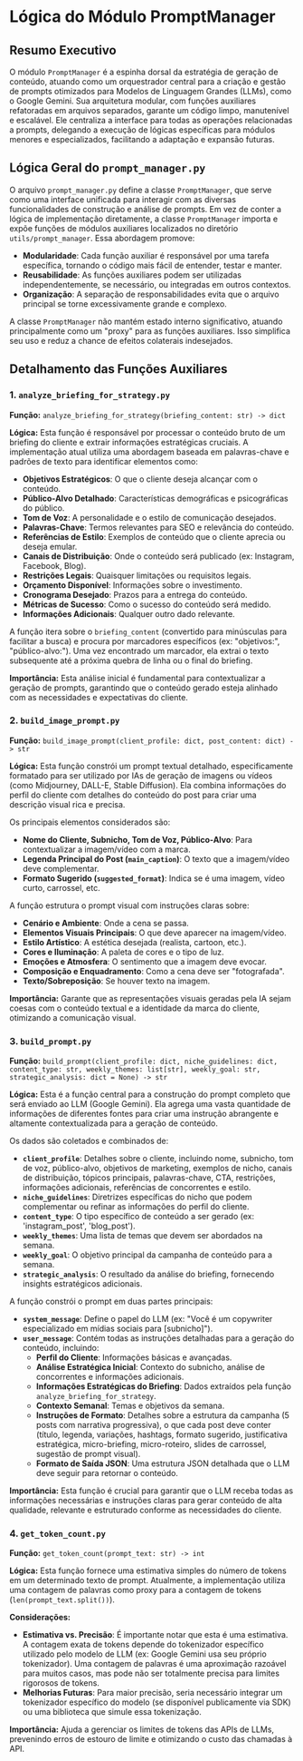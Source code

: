 # Lógica do Módulo PromptManager

## Resumo Executivo

O módulo `PromptManager` é a espinha dorsal da estratégia de geração de conteúdo, atuando como um orquestrador central para a criação e gestão de prompts otimizados para Modelos de Linguagem Grandes (LLMs), como o Google Gemini. Sua arquitetura modular, com funções auxiliares refatoradas em arquivos separados, garante um código limpo, manutenível e escalável. Ele centraliza a interface para todas as operações relacionadas a prompts, delegando a execução de lógicas específicas para módulos menores e especializados, facilitando a adaptação e expansão futuras.

## Lógica Geral do `prompt_manager.py`

O arquivo `prompt_manager.py` define a classe `PromptManager`, que serve como uma interface unificada para interagir com as diversas funcionalidades de construção e análise de prompts. Em vez de conter a lógica de implementação diretamente, a classe `PromptManager` importa e expõe funções de módulos auxiliares localizados no diretório `utils/prompt_manager`. Essa abordagem promove:

*   **Modularidade**: Cada função auxiliar é responsável por uma tarefa específica, tornando o código mais fácil de entender, testar e manter.
*   **Reusabilidade**: As funções auxiliares podem ser utilizadas independentemente, se necessário, ou integradas em outros contextos.
*   **Organização**: A separação de responsabilidades evita que o arquivo principal se torne excessivamente grande e complexo.

A classe `PromptManager` não mantém estado interno significativo, atuando principalmente como um "proxy" para as funções auxiliares. Isso simplifica seu uso e reduz a chance de efeitos colaterais indesejados.

## Detalhamento das Funções Auxiliares

### 1. `analyze_briefing_for_strategy.py`

**Função:** `analyze_briefing_for_strategy(briefing_content: str) -> dict`

**Lógica:**
Esta função é responsável por processar o conteúdo bruto de um briefing do cliente e extrair informações estratégicas cruciais. A implementação atual utiliza uma abordagem baseada em palavras-chave e padrões de texto para identificar elementos como:

*   **Objetivos Estratégicos**: O que o cliente deseja alcançar com o conteúdo.
*   **Público-Alvo Detalhado**: Características demográficas e psicográficas do público.
*   **Tom de Voz**: A personalidade e o estilo de comunicação desejados.
*   **Palavras-Chave**: Termos relevantes para SEO e relevância do conteúdo.
*   **Referências de Estilo**: Exemplos de conteúdo que o cliente aprecia ou deseja emular.
*   **Canais de Distribuição**: Onde o conteúdo será publicado (ex: Instagram, Facebook, Blog).
*   **Restrições Legais**: Quaisquer limitações ou requisitos legais.
*   **Orçamento Disponível**: Informações sobre o investimento.
*   **Cronograma Desejado**: Prazos para a entrega do conteúdo.
*   **Métricas de Sucesso**: Como o sucesso do conteúdo será medido.
*   **Informações Adicionais**: Qualquer outro dado relevante.

A função itera sobre o `briefing_content` (convertido para minúsculas para facilitar a busca) e procura por marcadores específicos (ex: "objetivos:", "público-alvo:"). Uma vez encontrado um marcador, ela extrai o texto subsequente até a próxima quebra de linha ou o final do briefing.

**Importância:** Esta análise inicial é fundamental para contextualizar a geração de prompts, garantindo que o conteúdo gerado esteja alinhado com as necessidades e expectativas do cliente.

### 2. `build_image_prompt.py`

**Função:** `build_image_prompt(client_profile: dict, post_content: dict) -> str`

**Lógica:**
Esta função constrói um prompt textual detalhado, especificamente formatado para ser utilizado por IAs de geração de imagens ou vídeos (como Midjourney, DALL-E, Stable Diffusion). Ela combina informações do perfil do cliente com detalhes do conteúdo do post para criar uma descrição visual rica e precisa.

Os principais elementos considerados são:

*   **Nome do Cliente, Subnicho, Tom de Voz, Público-Alvo**: Para contextualizar a imagem/vídeo com a marca.
*   **Legenda Principal do Post (`main_caption`)**: O texto que a imagem/vídeo deve complementar.
*   **Formato Sugerido (`suggested_format`)**: Indica se é uma imagem, vídeo curto, carrossel, etc.

A função estrutura o prompt visual com instruções claras sobre:

*   **Cenário e Ambiente**: Onde a cena se passa.
*   **Elementos Visuais Principais**: O que deve aparecer na imagem/vídeo.
*   **Estilo Artístico**: A estética desejada (realista, cartoon, etc.).
*   **Cores e Iluminação**: A paleta de cores e o tipo de luz.
*   **Emoções e Atmosfera**: O sentimento que a imagem deve evocar.
*   **Composição e Enquadramento**: Como a cena deve ser "fotografada".
*   **Texto/Sobreposição**: Se houver texto na imagem.

**Importância:** Garante que as representações visuais geradas pela IA sejam coesas com o conteúdo textual e a identidade da marca do cliente, otimizando a comunicação visual.

### 3. `build_prompt.py`

**Função:** `build_prompt(client_profile: dict, niche_guidelines: dict, content_type: str, weekly_themes: list[str], weekly_goal: str, strategic_analysis: dict = None) -> str`

**Lógica:**
Esta é a função central para a construção do prompt completo que será enviado ao LLM (Google Gemini). Ela agrega uma vasta quantidade de informações de diferentes fontes para criar uma instrução abrangente e altamente contextualizada para a geração de conteúdo.

Os dados são coletados e combinados de:

*   **`client_profile`**: Detalhes sobre o cliente, incluindo nome, subnicho, tom de voz, público-alvo, objetivos de marketing, exemplos de nicho, canais de distribuição, tópicos principais, palavras-chave, CTA, restrições, informações adicionais, referências de concorrentes e estilo.
*   **`niche_guidelines`**: Diretrizes específicas do nicho que podem complementar ou refinar as informações do perfil do cliente.
*   **`content_type`**: O tipo específico de conteúdo a ser gerado (ex: 'instagram_post', 'blog_post').
*   **`weekly_themes`**: Uma lista de temas que devem ser abordados na semana.
*   **`weekly_goal`**: O objetivo principal da campanha de conteúdo para a semana.
*   **`strategic_analysis`**: O resultado da análise do briefing, fornecendo insights estratégicos adicionais.

A função constrói o prompt em duas partes principais:

*   **`system_message`**: Define o papel do LLM (ex: "Você é um copywriter especializado em mídias sociais para [subnicho]").
*   **`user_message`**: Contém todas as instruções detalhadas para a geração do conteúdo, incluindo:
    *   **Perfil do Cliente**: Informações básicas e avançadas.
    *   **Análise Estratégica Inicial**: Contexto do subnicho, análise de concorrentes e informações adicionais.
    *   **Informações Estratégicas do Briefing**: Dados extraídos pela função `analyze_briefing_for_strategy`.
    *   **Contexto Semanal**: Temas e objetivos da semana.
    *   **Instruções de Formato**: Detalhes sobre a estrutura da campanha (5 posts com narrativa progressiva), o que cada post deve conter (título, legenda, variações, hashtags, formato sugerido, justificativa estratégica, micro-briefing, micro-roteiro, slides de carrossel, sugestão de prompt visual).
    *   **Formato de Saída JSON**: Uma estrutura JSON detalhada que o LLM deve seguir para retornar o conteúdo.

**Importância:** Esta função é crucial para garantir que o LLM receba todas as informações necessárias e instruções claras para gerar conteúdo de alta qualidade, relevante e estruturado conforme as necessidades do cliente.

### 4. `get_token_count.py`

**Função:** `get_token_count(prompt_text: str) -> int`

**Lógica:**
Esta função fornece uma estimativa simples do número de tokens em um determinado texto de prompt. Atualmente, a implementação utiliza uma contagem de palavras como proxy para a contagem de tokens (`len(prompt_text.split())`).

**Considerações:**
*   **Estimativa vs. Precisão**: É importante notar que esta é uma estimativa. A contagem exata de tokens depende do tokenizador específico utilizado pelo modelo de LLM (ex: Google Gemini usa seu próprio tokenizador). Uma contagem de palavras é uma aproximação razoável para muitos casos, mas pode não ser totalmente precisa para limites rigorosos de tokens.
*   **Melhorias Futuras**: Para maior precisão, seria necessário integrar um tokenizador específico do modelo (se disponível publicamente via SDK) ou uma biblioteca que simule essa tokenização.

**Importância:** Ajuda a gerenciar os limites de tokens das APIs de LLMs, prevenindo erros de estouro de limite e otimizando o custo das chamadas à API.